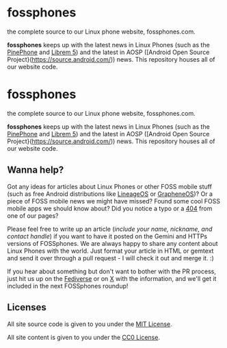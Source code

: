 # fossphones
the complete source to our Linux phone website, fossphones.com.

**fossphones** keeps up with the latest news in Linux Phones (such as the [PinePhone](https://www.google.com/url?sa=t&source=web&rct=j&opi=89978449&url=https://pine64.org/devices/pinephone/) and [Librem 5](https://puri.sm/products/librem-5/)) and the latest in AOSP ([Android Open Source Project}(https://source.android.com/)) news. This repository houses all of our website code.

# fossphones
the complete source to our Linux phone website, fossphones.com.

**fossphones** keeps up with the latest news in Linux Phones (such as the [PinePhone](https://www.google.com/url?sa=t&source=web&rct=j&opi=89978449&url=https://pine64.org/devices/pinephone/) and [Librem 5](https://puri.sm/products/librem-5/)) and the latest in AOSP ([Android Open Source Project}(https://source.android.com/)) news. This repository houses all of our website code.

## Wanna help?

Got any ideas for articles about Linux Phones or other FOSS mobile stuff (such as free Android distributions like [LineageOS](https://www.lineageos.org/) or [GrapheneOS](https://grapheneos.org/))? Or a piece of FOSS mobile news we might have missed? Found some cool FOSS mobile apps we should know about? Did you notice a typo or a [404](https://en.wikipedia.org/wiki/HTTP_404) from one of our pages?

Please feel free to write up an article (*include your name, nickname, and contact handle*) if you want to have it posted on the Gemini and HTTPs versions of FOSSphones. We are always happy to share any content about Linux Phones with the world. Just format your article in HTML or gemtext and send it over through a pull request - I will check it out and merge it. :) 

If you hear about something but don't want to bother with the PR process, just hit us up on the [Fediverse](https://neighborli.xyz/@FOSSphones) or on [X](https://x.com/FSphones) with the information, and we'll get it included in the next FOSSphones roundup!

## Licenses

All site source code is given to you under the [MIT License](https://opensource.org/license/mit).

All site content is given to you under the [CC0 License](https://creativecommons.org/public-domain/cc0/).
